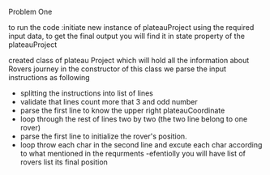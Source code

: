 
Problem One

 to run the code :initiate new instance of plateauProject using the required input data, to get the final output you will find it in state property of the plateauProject



created class of plateau Project which will hold all the information about Rovers journey
in the constructor of this class we parse the input instructions as following
- splitting the instructions into list of lines 
- validate that lines count more that 3 and odd number 
- parse the first line to know the upper right plateauCoordinate
- loop through the rest of lines two by two (the two line belong to one rover)
- parse the first line to initialize the rover's position.
- loop throw each char in the second line  and excute each char according to what mentioned in the requrments
-efentiolly you will have list of rovers list its final position 
